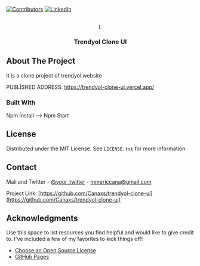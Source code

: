 
[![Contributors][contributors-shield]][contributors-url]
[![LinkedIn][linkedin-shield]][linkedin-url]

<!-- PROJECT LOGO -->
<br />
<div align="center">
  <a href="https://github.com/Canaxs/trendyol-clone-ui">
    <img src="https://www.cdnlogo.com/logos/t/78/trendyol-stayhome.svg" alt="Logo" width="15" heigh="150">
  </a>

<h3 align="center">Trendyol Clone UI</h3>
</div>

<!-- ABOUT THE PROJECT -->
## About The Project

It is a clone project of trendyol website

PUBLİSHED ADDRESS: https://trendyol-clone-ui.vercel.app/



### Built With

Npm İnstall --> Npm Start


<!-- LICENSE -->
## License

Distributed under the MIT License. See `LICENSE.txt` for more information.



<!-- CONTACT -->
## Contact

Mail and Twitter - [@your_twitter](https://twitter.com/cana_meric) - mmericcana@gmail.com

Project Link: [https://github.com/Canaxs/trendyol-clone-ui](https://github.com/Canaxs/trendyol-clone-ui)



<!-- ACKNOWLEDGMENTS -->
## Acknowledgments

Use this space to list resources you find helpful and would like to give credit to. I've included a few of my favorites to kick things off!

* [Choose an Open Source License](https://choosealicense.com)
* [GitHub Pages](https://pages.github.com)


<!-- MARKDOWN LINKS & IMAGES -->
<!-- https://www.markdownguide.org/basic-syntax/#reference-style-links -->
[contributors-shield]: https://img.shields.io/github/contributors/othneildrew/Best-README-Template.svg?style=for-the-badge
[contributors-url]: https://github.com/Canaxs/trendyol-clone-ui
[linkedin-shield]: https://img.shields.io/badge/-LinkedIn-black.svg?style=for-the-badge&logo=linkedin&colorB=555
[linkedin-url]: https://www.linkedin.com/in/mericcana/

